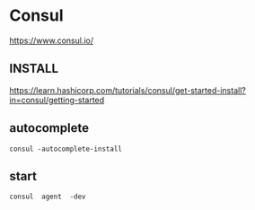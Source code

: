 #  Consul 

https://www.consul.io/    


##  INSTALL
https://learn.hashicorp.com/tutorials/consul/get-started-install?in=consul/getting-started  





## autocomplete
```
consul -autocomplete-install  

```


##  start 

```
consul  agent  -dev
```


